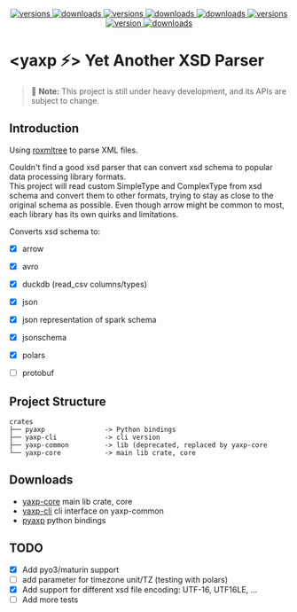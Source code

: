 <p align="center">
  <a href="https://crates.io/crates/yaxp-common">
    <img alt="versions" src="https://img.shields.io/crates/v/yaxp-common?label=yaxp-common">
  </a>
  <a href="https://crates.io/crates/yaxp-common">
    <img alt="downloads" src="https://img.shields.io/crates/d/yaxp-common?label=yaxp-common downloads">
  </a>
  <a href="https://crates.io/crates/yaxp-cli">
    <img alt="versions" src="https://img.shields.io/crates/v/yaxp-cli?label=yaxp-cli">
  </a>
  <a href="https://crates.io/crates/yaxp-common">
    <img alt="downloads" src="https://img.shields.io/crates/d/yaxp-cli?label=yaxp-cli downloads">
  </a>
  <a href="https://crates.io/crates/yaxp-core">
    <img alt="downloads" src="https://img.shields.io/crates/d/yaxp-core?label=yaxp-core downloads">
  </a>
  <a href="https://crates.io/crates/yaxp-core">
    <img alt="versions" src="https://img.shields.io/crates/v/yaxp-core?label=yaxp-core">
  </a>
  <a href="https://pypi.org/project/pyaxp/">
    <img alt="version" src="https://img.shields.io/pypi/v/pyaxp.svg?label=pyaxp">
  </a>  
  <a href="https://pypi.org/project/pyaxp/">
    <img alt="downloads" src="https://img.shields.io/pypi/dm/pyaxp?label=pyaxp downloads">
  </a>
</p>


# **<yaxp ⚡> Yet Another XSD Parser**

> 📌 **Note:** This project is still under heavy development, and its APIs are subject to change.

## Introduction
Using [roxmltree](https://github.com/RazrFalcon/roxmltree) to parse XML files. 

Couldn't find a good xsd parser that can convert xsd schema to popular data processing library formats.  
This project will read custom SimpleType and ComplexType from xsd schema and convert them to other formats, trying to stay as close to the original schema as possible.
Even though arrow might be common to most, each library has its own quirks and limitations.

Converts xsd schema to:
- [x] arrow
- [x] avro
- [x] duckdb (read_csv columns/types)
- [x] json
- [x] json representation of spark schema
- [x] jsonschema
- [x] polars
- [ ] protobuf


## Project Structure

```
crates
├── pyaxp               -> Python bindings 
├── yaxp-cli            -> cli version
├── yaxp-common         -> lib (deprecated, replaced by yaxp-core
└── yaxp-core           -> main lib crate, core

```

## Downloads

- [yaxp-core](https://crates.io/crates/yaxp-core) main lib crate, core
- [yaxp-cli](https://crates.io/crates/yaxp-cli) cli interface on yaxp-common
- [pyaxp](https://pypi.org/project/pyaxp/) python bindings




## TODO

- [x] Add pyo3/maturin support
- [ ] add parameter for timezone unit/TZ (testing with polars)
- [x] Add support for different xsd file encoding: UTF-16, UTF16LE, ...
- [ ] Add more tests
